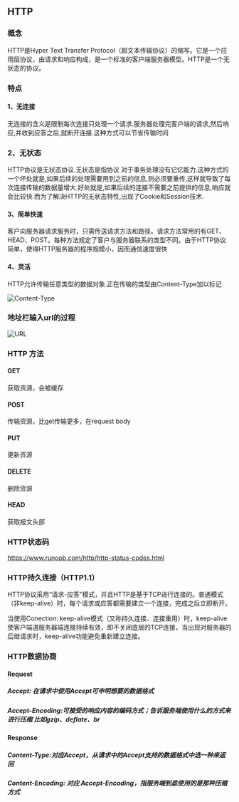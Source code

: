 ## HTTP

### 概念

HTTP是Hyper Text Transfer Protocol（超文本传输协议）的缩写。它是一个应用层协议，由请求和响应构成，是一个标准的客户端服务器模型。HTTP是一个无状态的协议。
### 特点
#### 1、无连接

无连接的含义是限制每次连接只处理一个请求.服务器处理完客户端的请求,然后响应,并收到应答之后,就断开连接.这种方式可以节省传输时间

### 2、无状态

HTTP协议是无状态协议.无状态是指协议 对于事务处理没有记忆能力.这种方式的一个坏处就是,如果后续的处理需要用到之前的信息,则必须要重传,这样就导致了每次连接传输的数据量增大.好处就是,如果后续的连接不需要之前提供的信息,响应就会比较快.而为了解决HTTP的无状态特性,出现了Cookie和Session技术.

#### 3、简单快速

客户向服务器请求服务时，只需传送请求方法和路径。请求方法常用的有GET、HEAD、POST。每种方法规定了客户与服务器联系的类型不同。由于HTTP协议简单，使得HTTP服务器的程序规模小，因而通信速度很快

#### 4、灵活

HTTP允许传输任意类型的数据对象.正在传输的类型由Content-Type加以标记

![Content-Type](https://upload-images.jianshu.io/upload_images/2905385-34c79757a37ffd1c.png?imageMogr2/auto-orient/strip|imageView2/2/format/webp)

### 地址栏输入url的过程

![URL](https://upload-images.jianshu.io/upload_images/2905385-8e33a9df92437c9b.png?imageMogr2/auto-orient/strip|imageView2/2/format/webp)

### HTTP 方法

#### GET

获取资源，会被缓存

#### POST

传输资源，比get传输更多，在request body

#### PUT

更新资源

#### DELETE

删除资源

#### HEAD

获取报文头部

### HTTP状态码

https://www.runoob.com/http/http-status-codes.html

### HTTP持久连接（HTTP1.1）

HTTP协议采用“请求-应答”模式，并且HTTP是基于TCP进行连接的。普通模式（非keep-alive）时，每个请求或应答都需要建立一个连接，完成之后立即断开。

当使用Conection: keep-alive模式（又称持久连接、连接重用）时，keep-alive使客户端道服务器端连接持续有效，即不关闭底层的TCP连接，当出现对服务器的后继请求时，keep-alive功能避免重新建立连接。


### HTTP数据协商
#### Request

##### Accept: 在请求中使用Accept可申明想要的数据格式
##### Accept-Encoding:可接受的响应内容的编码方式；告诉服务端使用什么的方式来进行压缩 比如gzip、deflate、br

#### Response
#####  Content-Type:对应Accept，从请求中的Accept支持的数据格式中选一种来返回
#####  Content-Encoding: 对应 Accept-Encoding，指服务端到底使用的是那种压缩方式


